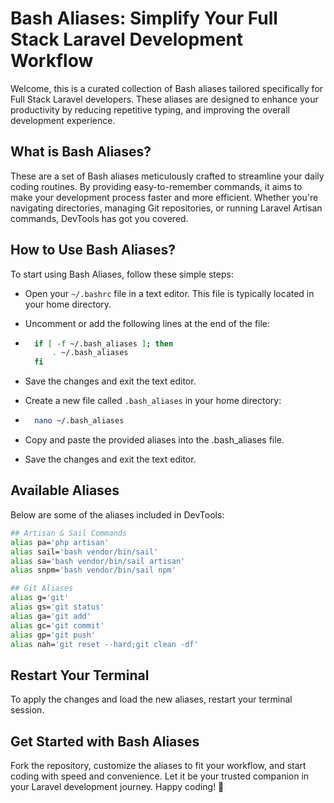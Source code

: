 # Bash Aliases: Simplify Your Full Stack Laravel Development Workflow
Welcome, this is a curated collection of Bash aliases tailored specifically for Full Stack Laravel developers. These aliases are designed to enhance your productivity by  reducing repetitive typing, and improving the overall development experience.

## What is Bash Aliases?
These are a set of Bash aliases meticulously crafted to streamline your daily coding routines. By providing easy-to-remember commands, it aims to make your development process faster and more efficient. Whether you're navigating directories, managing Git repositories, or running Laravel Artisan commands, DevTools has got you covered.

## How to Use Bash Aliases?
To start using Bash Aliases, follow these simple steps:

- Open your `~/.bashrc` file in a text editor. This file is typically located in your home directory.
- Uncomment or add the following lines at the end of the file:
- ```bash
    if [ -f ~/.bash_aliases ]; then
        . ~/.bash_aliases
    fi
    ```
- Save the changes and exit the text editor.

- Create a new file called `.bash_aliases` in your home directory:
- ```bash
    nano ~/.bash_aliases
    ```
- Copy and paste the provided aliases into the .bash_aliases file.
- Save the changes and exit the text editor.

## Available Aliases
Below are some of the aliases included in DevTools:
```bash
## Artisan & Sail Commands
alias pa='php artisan'
alias sail='bash vendor/bin/sail'
alias sa='bash vendor/bin/sail artisan'
alias snpm='bash vendor/bin/sail npm'

## Git Aliases
alias g='git'
alias gs='git status'
alias ga='git add'
alias gc='git commit'
alias gp='git push'
alias nah='git reset --hard;git clean -df'
```

## Restart Your Terminal
To apply the changes and load the new aliases, restart your terminal session.

## Get Started with Bash Aliases
Fork the repository, customize the aliases to fit your workflow, and start coding with speed and convenience. Let it be your trusted companion in your Laravel development journey.
Happy coding! 🚀